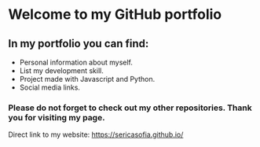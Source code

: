 # Welcome to my GitHub portfolio

## In my portfolio you can find:
- Personal information about myself.
- List my development skill.
- Project made with Javascript and Python.
- Social media links. 

### Please do not forget to check out my other repositories. Thank you for visiting my page.

Direct link to my website: https://sericasofia.github.io/
